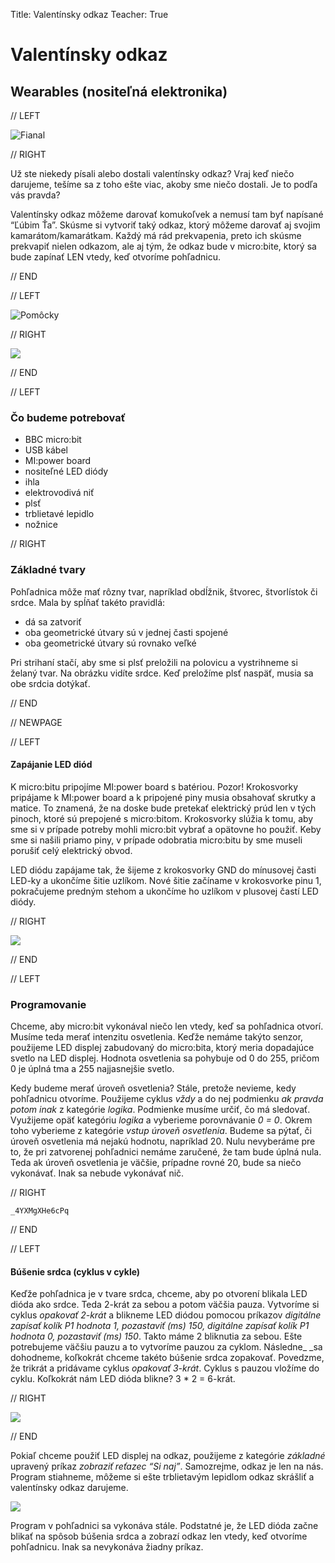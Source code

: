 Title:   	Valentínsky odkaz
Teacher:	True

# Valentínsky odkaz
## 	Wearables (nositeľná elektronika)

// LEFT

![Fianal](images/05_final.jpg)

// RIGHT

Už ste niekedy písali alebo dostali valentínsky odkaz? Vraj keď niečo darujeme, tešíme sa z toho ešte viac, akoby sme niečo dostali. Je to podľa vás pravda?

Valentínsky odkaz môžeme darovať komukoľvek a nemusí tam byť napísané “Ľúbim Ťa”. Skúsme si vytvoriť taký odkaz, ktorý môžeme darovať aj svojim kamarátom/kamarátkam. Každý má rád prekvapenia, preto ich skúsme prekvapiť nielen odkazom, ale aj tým, že odkaz bude v micro:bite, ktorý sa bude zapínať LEN vtedy, keď otvoríme pohľadnicu.

// END

// LEFT

![Pomôcky](images/01_uvod.jpg)

// RIGHT

![](images/02_tvary.jpg)

// END


// LEFT

### Čo budeme potrebovať

*   BBC micro:bit
*   USB kábel
*   MI:power board
*   nositeľné LED diódy
*   ihla
*   elektrovodivá niť
*   plsť
*   trblietavé lepidlo
*   nožnice

// RIGHT

### Základné tvary

Pohľadnica môže mať rôzny tvar, napríklad obdĺžnik, štvorec, štvorlístok či srdce. Mala by spĺňať takéto pravidlá:

*   dá sa zatvoriť
*   oba geometrické útvary sú v jednej časti spojené
*   oba geometrické útvary sú rovnako veľké

Pri strihaní stačí, aby sme si plsť preložili na polovicu a vystrihneme si želaný tvar. Na obrázku vidíte srdce. Keď preložíme plsť naspäť, musia sa obe srdcia dotýkať.

// END

// NEWPAGE

// LEFT

#### Zapájanie LED diód

K micro:bitu pripojíme MI:power board s batériou. Pozor! Krokosvorky pripájame k MI:power board a k pripojené piny musia obsahovať skrutky a matice. To znamená, že na doske bude pretekať elektrický prúd len v tých pinoch, ktoré sú prepojené s micro:bitom. Krokosvorky slúžia k tomu, aby sme si v prípade potreby mohli micro:bit vybrať a opätovne ho použiť. Keby sme si našili priamo piny, v prípade odobratia micro:bitu by sme museli porušiť celý elektrický obvod.

LED diódu zapájame tak, že šijeme z krokosvorky GND do mínusovej časti LED-ky a ukončíme šitie uzlíkom. Nové šitie začíname v krokosvorke pinu 1, pokračujeme predným stehom a ukončíme ho uzlíkom v plusovej častí LED diódy.

// RIGHT

![](images/03_sitie.jpg)

// END

// LEFT

### Programovanie

Chceme, aby micro:bit vykonával niečo len vtedy, keď sa pohľadnica otvorí. Musíme teda merať intenzitu osvetlenia. Keďže nemáme takýto senzor, použijeme LED displej zabudovaný do micro:bita, ktorý meria dopadajúce svetlo na LED displej. Hodnota osvetlenia sa pohybuje od 0 do 255, pričom 0 je úplná tma a 255 najjasnejšie svetlo.

Kedy budeme merať úroveň osvetlenia? Stále, pretože nevieme, kedy pohľadnicu otvoríme. Použijeme cyklus _vždy_ a do nej podmienku _ak pravda potom inak_ z kategórie _logika_. Podmienke musíme určiť, čo má sledovať. Využijeme opäť kategóriu _logika_ a vyberieme porovnávanie _0 = 0_. Okrem toho vyberieme z kategórie _vstup_ _úroveň osvetlenia_. Budeme sa pýtať, či úroveň osvetlenia má nejakú hodnotu, napríklad 20. Nulu nevyberáme pre to, že pri zatvorenej pohľadnici nemáme zaručené, že tam bude úplná nula. Teda ak úroveň osvetlenia je väčšie, prípadne rovné 20, bude sa niečo vykonávať. Inak sa nebude vykonávať nič.

// RIGHT

```makecode
_4YXMgXHe6cPq
```

// END

// LEFT

#### Búšenie srdca (cyklus v cykle)

Keďže pohľadnica je v tvare srdca, chceme, aby po otvorení blikala LED dióda ako srdce. Teda 2-krát za sebou a potom väčšia pauza. Vytvoríme si cyklus _opakovať 2-krát_ a blikneme LED diódou pomocou príkazov _digitálne zapísať kolík P1 hodnota 1, pozastaviť (ms) 150, digitálne zapísať kolík P1 hodnota 0, pozastaviť (ms) 150_. Takto máme 2 bliknutia za sebou. Ešte potrebujeme väčšiu pauzu a to vytvoríme pauzou za cyklom. Následne_ _sa dohodneme, koľkokrát chceme takéto búšenie srdca zopakovať. Povedzme, že trikrát a pridávame cyklus _opakovať 3-krát_. Cyklus s pauzou vložíme do cyklu. Koľkokrát nám LED dióda blikne? 3 * 2 = 6-krát.

// RIGHT

![](images/04_final.jpg)

// END

Pokiaľ chceme použiť LED displej na odkaz, použijeme z kategórie _základné_ upravený príkaz _zobraziť reťazec “Si naj”_. Samozrejme, odkaz je len na nás. Program stiahneme, môžeme si ešte trblietavým lepidlom odkaz skrášliť a valentínsky odkaz darujeme.

![](images/05_final.jpg)

Program v pohľadnici sa vykonáva stále. Podstatné je, že LED dióda začne blikať na spôsob búšenia srdca a zobrazí odkaz len vtedy, keď otvoríme pohľadnicu. Inak sa nevykonáva žiadny príkaz.
